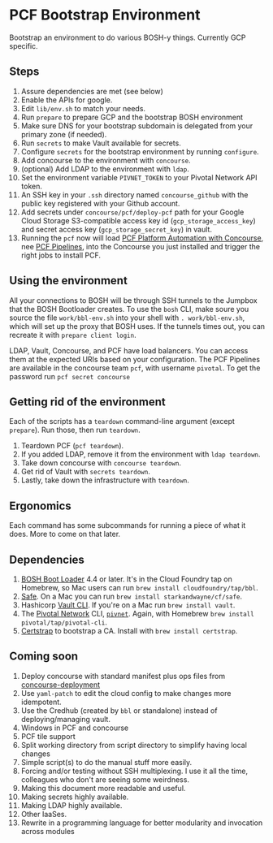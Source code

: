 # PCF Bootstrap Environment

Bootstrap an environment to do various BOSH-y things. Currently GCP specific.

## Steps

1. Assure dependencies are met (see below)
1. Enable the APIs for google.
1. Edit `lib/env.sh` to match your needs.
1. Run `prepare` to prepare GCP and the bootstrap BOSH environment
1. Make sure DNS for your bootstrap subdomain is delegated from your primary zone (if needed).
1. Run `secrets` to make Vault available for secrets.
1. Configure `secrets` for the bootstrap environment by running `configure`.
1. Add concourse to the environment with `concourse`.
1. (optional) Add LDAP to the environment with `ldap`.
1. Set the environment variable `PIVNET_TOKEN` to your Pivotal Network API token.
1. An SSH key in your `.ssh` directory named `concourse_github` with the public key registered with your Github account.
1. Add secrets under `concourse/pcf/deploy-pcf` path for your Google Cloud Storage
   S3-compatible access key id (`gcp_storage_access_key`) and secret access key (`gcp_storage_secret_key`) in vault.
1. Running the `pcf` now will load [PCF Platform Automation with Concourse](https://network.pivotal.io/products/pcf-automation), nee [PCF Pipelines](https://github.com/pivotal-cf/pcf-pipelines), into the Concourse you just installed and trigger the right jobs to install PCF.

## Using the environment

All your connections to BOSH will be through SSH tunnels to the Jumpbox that the
BOSH Bootloader creates. To use the `bosh` CLI, make soure you source the file
`work/bbl-env.sh` into your shell with `. work/bbl-env.sh`, which will set up
the proxy that BOSH uses. If the tunnels times out, you can recreate it with
`prepare client login`.

LDAP, Vault, Concourse, and PCF have load balancers. You can access them at the
expected URIs based on your configuration. The PCF Pipelines are available in
the concourse team `pcf`, with username `pivotal`. To get the password run
`pcf secret concourse`

## Getting rid of the environment

Each of the scripts has a `teardown` command-line argument (except `prepare`). Run those, then run `teardown`.

1. Teardown PCF (`pcf teardown`).
2. If you added LDAP, remove it from the environment with `ldap teardown`.
3. Take down concourse with `concourse teardown`.
4. Get rid of Vault with `secrets teardown`.
5. Lastly, take down the infrastructure with `teardown`.

## Ergonomics

Each command has some subcommands for running a piece of what it does. More to come on that later.

## Dependencies

1. [BOSH Boot Loader](https://github.com/cloudfoundrb-bootloader) 4.4 or later. It's in the Cloud Foundry tap on
Homebrew, so Mac users can run `brew install cloudfoundry/tap/bbl`.
2. [Safe](https://github.com/starkandwayne/safe). On a Mac you can run `brew install starkandwayne/cf/safe`.
3. Hashicorp [Vault CLI](https://www.vaultproject.io). If you're on a Mac run `brew install vault`.
4. The [Pivotal Network](https://network.pivotal.io) CLI, [`pivnet`](https://github.com/pivotal-cf/pivnet-cli). Again, with Homebrew `brew install pivotal/tap/pivotal-cli`.
5. [Certstrap](https://github.com/square/certstrap) to bootstrap a CA. Install with `brew install certstrap`.

## Coming soon

1. Deploy concourse with standard manifest plus ops files from [concourse-deployment](https://github.com/concourse/concourse-deployment)
1. Use `yaml-patch` to edit the cloud config to make changes more idempotent.
1. Use the Credhub (created by `bbl` or standalone) instead of deploying/managing vault.
1. Windows in PCF and concourse
1. PCF tile support
1. Split working directory from script directory to simplify having local changes
1. Simple script(s) to do the manual stuff more easily.
1. Forcing and/or testing without SSH multiplexing. I use it all the time, colleagues who don't are seeing some weirdness.
1. Making this document more readable and useful.
1. Making secrets highly available.
1. Making LDAP highly available.
1. Other IaaSes.
1. Rewrite in a programming language for better modularity and invocation across modules
